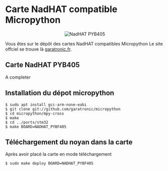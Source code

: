 Carte NadHAT compatible Micropython
===================================
<p align="center">
  <img src="https://raw.githubusercontent.com/garatronic/nadhat_pyb/master/bandeau_f405_sd_700p.jpg" alt="NadHAT PYB405"/>
</p>

Vous êtes sur le dépôt des cartes NadHAT compatibles Micropython
Le site offciel se trouve là [garatronic.fr](http://www.garatronic.fr).

Carte NadHAT PYB405
-------------------

A completer


Installation du dépot micropython
---------------------------------
    $ sudo apt install gcc-arm-none-eabi
    $ git clone git://github.com/garatronic/micropython
    $ cd micropython/mpy-cross
    $ make
    $ cd ../ports/stm32
    $ make BOARD=NADHAT_PYBF405


Téléchargement du noyan dans la carte
-------------------------------------

Après avoir placé la carte en mode téléchargement

    $ sudo make deploy BOARD=NADHAT_PYBF405
